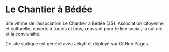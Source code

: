 # Le Chantier à Bédée

Site vitrine de l’association Le Chantier à Bédée (35).
Association citoyenne et culturelle, ouverte à toutes et tous, œuvrant pour le lien social, la culture et la convivialité.

Ce site statique est généré avec Jekyll et déployé sur GitHub Pages.